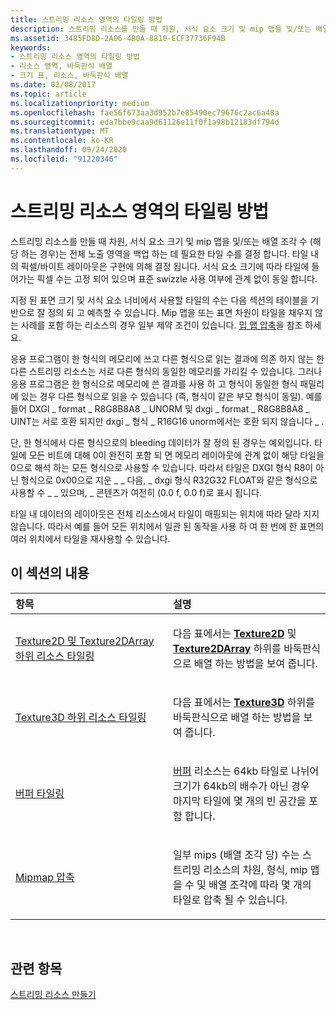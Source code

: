 ```yaml
---
title: 스트리밍 리소스 영역의 타일링 방법
description: 스트리밍 리소스를 만들 때 차원, 서식 요소 크기 및 mip 맵을 및/또는 배열 조각 수 (해당 하는 경우)는 전체 노출 영역을 백업 하는 데 필요한 타일 수를 결정 합니다.
ms.assetid: 3485FD8D-2A06-4B0A-8810-ECF37736F94B
keywords:
- 스트리밍 리소스 영역의 타일링 방법
- 리소스 영역, 바둑판식 배열
- 크기 표, 리소스, 바둑판식 배열
ms.date: 02/08/2017
ms.topic: article
ms.localizationpriority: medium
ms.openlocfilehash: fae56f673aa3d952b7e85490ec79676c2ac6a48a
ms.sourcegitcommit: eda7bbe9caa9d61126e11f0f1a98b12183df794d
ms.translationtype: MT
ms.contentlocale: ko-KR
ms.lasthandoff: 09/24/2020
ms.locfileid: "91220346"
---
```

# <a name="how-a-streaming-resources-area-is-tiled"></a>스트리밍 리소스 영역의 타일링 방법


스트리밍 리소스를 만들 때 차원, 서식 요소 크기 및 mip 맵을 및/또는 배열 조각 수 (해당 하는 경우)는 전체 노출 영역을 백업 하는 데 필요한 타일 수를 결정 합니다. 타일 내의 픽셀/바이트 레이아웃은 구현에 의해 결정 됩니다. 서식 요소 크기에 따라 타일에 들어가는 픽셀 수는 고정 되어 있으며 표준 swizzle 사용 여부에 관계 없이 동일 합니다.

지정 된 표면 크기 및 서식 요소 너비에서 사용할 타일의 수는 다음 섹션의 테이블을 기반으로 잘 정의 되 고 예측할 수 있습니다. Mip 맵을 또는 표면 차원이 타일을 채우지 않는 사례를 포함 하는 리소스의 경우 일부 제약 조건이 있습니다. [밉 맵 압축](mipmap-packing.md)을 참조 하세요.

응용 프로그램이 한 형식의 메모리에 쓰고 다른 형식으로 읽는 결과에 의존 하지 않는 한 다른 스트리밍 리소스는 서로 다른 형식의 동일한 메모리를 가리킬 수 있습니다. 그러나 응용 프로그램은 한 형식으로 메모리에 쓴 결과를 사용 하 고 형식이 동일한 형식 패밀리에 있는 경우 다른 형식으로 읽을 수 있습니다 (즉, 형식이 같은 부모 형식이 동일). 예를 들어 DXGI \_ format \_ R8G8B8A8 \_ UNORM 및 dxgi \_ format \_ R8G8B8A8 \_ UINT는 서로 호환 되지만 dxgi \_ 형식 \_ R16G16 unorm에서는 호환 되지 않습니다 \_ .

단, 한 형식에서 다른 형식으로의 bleeding 데이터가 잘 정의 된 경우는 예외입니다. 타일에 모든 비트에 대해 0이 완전히 포함 되 면 메모리 레이아웃에 관계 없이 해당 타일을 0으로 해석 하는 모든 형식으로 사용할 수 있습니다. 따라서 타일은 DXGI 형식 R8이 아닌 형식으로 0x00으로 지운 \_ \_ 다음, \_ dxgi 형식 R32G32 FLOAT와 같은 형식으로 사용할 수 \_ \_ 있으며, \_ 콘텐츠가 여전히 (0.0 f, 0.0 f)로 표시 됩니다.

타일 내 데이터의 레이아웃은 전체 리소스에서 타일이 매핑되는 위치에 따라 달라 지지 않습니다. 따라서 예를 들어 모든 위치에서 일관 된 동작을 사용 하 여 한 번에 한 표면의 여러 위치에서 타일을 재사용할 수 있습니다.

## <a name="span-idin-this-sectionspanin-this-section"></a><span id="in-this-section"></span>이 섹션의 내용


<table>
<colgroup>
<col width="50%" />
<col width="50%" />
</colgroup>
<thead>
<tr class="header">
<th align="left">항목</th>
<th align="left">설명</th>
</tr>
</thead>
<tbody>
<tr class="odd">
<td align="left"><p><a href="texture2d-and-texture2darray-subresource-tiling.md">Texture2D 및 Texture2DArray 하위 리소스 타일링</a></p></td>
<td align="left"><p>다음 표에서는 <a href="/windows/desktop/direct3dhlsl/sm5-object-texture2d"><strong>Texture2D</strong></a> 및 <a href="/windows/desktop/direct3dhlsl/sm5-object-texture2darray"><strong>Texture2DArray</strong></a> 하위를 바둑판식으로 배열 하는 방법을 보여 줍니다.</p></td>
</tr>
<tr class="even">
<td align="left"><p><a href="texture3d-subresource-tiling.md">Texture3D 하위 리소스 타일링</a></p></td>
<td align="left"><p>다음 표에서는 <a href="/windows/desktop/direct3dhlsl/sm5-object-texture3d"><strong>Texture3D</strong></a> 하위를 바둑판식으로 배열 하는 방법을 보여 줍니다.</p></td>
</tr>
<tr class="odd">
<td align="left"><p><a href="buffer-tiling.md">버퍼 타일링</a></p></td>
<td align="left"><p><a href="introduction-to-buffers.md">버퍼</a> 리소스는 64kb 타일로 나뉘어 크기가 64kb의 배수가 아닌 경우 마지막 타일에 몇 개의 빈 공간을 포함 합니다.</p></td>
</tr>
<tr class="even">
<td align="left"><p><a href="mipmap-packing.md">Mipmap 압축</a></p></td>
<td align="left"><p>일부 mips (배열 조각 당) 수는 스트리밍 리소스의 차원, 형식, mip 맵을 수 및 배열 조각에 따라 몇 개의 타일로 압축 될 수 있습니다.</p></td>
</tr>
</tbody>
</table>

 

## <a name="span-idrelated-topicsspanrelated-topics"></a><span id="related-topics"></span>관련 항목


[스트리밍 리소스 만들기](creating-streaming-resources.md)

 

 